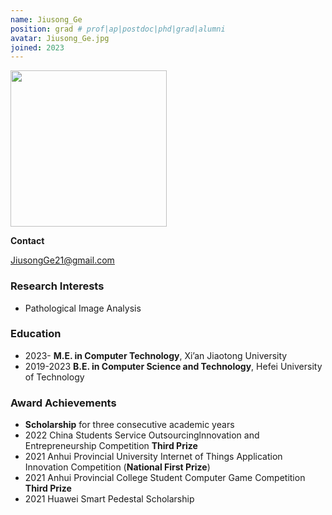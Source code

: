 ```yaml
---
name: Jiusong_Ge
position: grad # prof|ap|postdoc|phd|grad|alumni
avatar: Jiusong_Ge.jpg
joined: 2023
---
```


<img width="250" src="{{site.baseurl}}/images/people/{{page.avatar}}" data-action="zoom">

**Contact**

<i class="fa fa-envelope-o"></i> <JiusongGe21@gmail.com><br>

### Research Interests

- Pathological Image Analysis


###  Education

- 2023- **M.E. in Computer Technology**, Xi’an Jiaotong University
- 2019-2023 **B.E. in Computer Science and Technology**, Hefei University of Technology

### Award Achievements
- **Scholarship** for three consecutive academic years
- 2022 China Students Service Outsourcinglnnovation and Entrepreneurship Competition **Third Prize**
- 2021 Anhui Provincial University Internet of Things Application Innovation Competition (**National First Prize**)
- 2021 Anhui Provincial College Student Computer Game Competition **Third Prize**
- 2021 Huawei Smart Pedestal Scholarship
